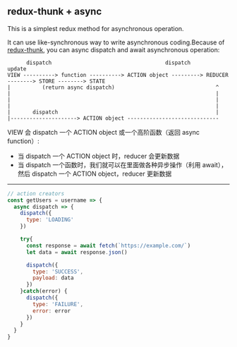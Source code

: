 ## redux-thunk + async

This is a simplest redux method for asynchronous operation.

It can use like-synchronous way to write asynchronous coding.Because of [redux-thunk](https://github.com/gaearon/redux-thunk), you can async dispatch and await asynchronous operation:

```
      dispatch                                    dispatch                                     update
VIEW ----------> function ----------> ACTION object ---------> REDUCER --------> STORE --------> STATE
|          (return async dispatch)                                ^
|                                                                 |
|                                                                 |
|                                                                 |
|       dispatch                                                  |
|---------------------> ACTION object -----------------------------
```

VIEW 会 dispatch 一个 ACTION object 或一个高阶函数（返回 async function）:

* 当 dispatch 一个 ACTION object 时，reducer 会更新数据
* 当 dispatch 一个函数时，我们就可以在里面做各种异步操作（利用 await），然后 dispatch 一个 ACTION object，reducer 更新数据

*********

```js
// action creators
const getUsers = username => {
  async dispatch => {
    dispatch({
      type: 'LOADING'
    })

    try{
      const response = await fetch(`https://example.com/`)
      let data = await response.json()

      dispatch({
        type: 'SUCCESS',
        payload: data
      })
    }catch(error) {
      dispatch({
        type: 'FAILURE',
        error: error
      })
    }
  }
}
```
